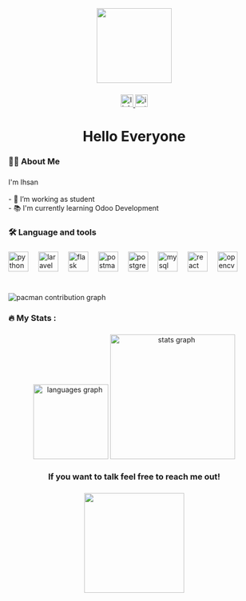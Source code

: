 <div align="center">
  <img height="150" src="https://media1.tenor.com/m/op7B27FNAqsAAAAd/vueroeruko-made-in-abyss.gif"  />
</div>

###

<div align="center">
  <a href="https://www.linkedin.com/public-profile/settings?lipi=urn%3Ali%3Apage%3Ad_flagship3_profile_self_edit_contact-info%3BJBaUFyt9SHeDY4Ar4nOvhw%3D%3D" target="_blank">
    <img src="https://img.shields.io/static/v1?message=LinkedIn&logo=linkedin&label=&color=0077B5&logoColor=white&labelColor=&style=for-the-badge" height="25" alt="linkedin logo"  />
  </a>
  <a href="https://www.instagram.com/ihwr08/" target="_blank">
    <img src="https://img.shields.io/static/v1?message=Instagram&logo=instagram&label=&color=E4405F&logoColor=white&labelColor=&style=for-the-badge" height="25" alt="instagram logo"  />
  </a>
</div>

###

<h1 align="center">Hello Everyone</h1>

###

<h3 align="left">👩‍💻  About Me</h3>

###

<p align="left">I'm Ihsan<br><br>- 🔭 I’m working as student<br>- 📚 I'm currently learning Odoo Development</p>

###

<h3 align="left">🛠 Language and tools</h3>

###

<div align="left">
  <img src="https://cdn.jsdelivr.net/gh/devicons/devicon/icons/python/python-original.svg" height="40" alt="python logo"  />
  <img width="12" />
  <img src="https://cdn.jsdelivr.net/gh/devicons/devicon/icons/laravel/laravel-original.svg" height="40" alt="laravel logo"  />
  <img width="12" />
  <img src="https://cdn.jsdelivr.net/gh/devicons/devicon/icons/flask/flask-original.svg" height="40" alt="flask logo"  />
  <img width="12" />
  <img src="https://skillicons.dev/icons?i=postman" height="40" alt="postman logo"  />
  <img width="12" />
  <img src="https://cdn.jsdelivr.net/gh/devicons/devicon/icons/postgresql/postgresql-original.svg" height="40" alt="postgresql logo"  />
  <img width="12" />
  <img src="https://cdn.jsdelivr.net/gh/devicons/devicon/icons/mysql/mysql-original.svg" height="40" alt="mysql logo"  />
  <img width="12" />
  <img src="https://cdn.simpleicons.org/react/61DAFB" height="40" alt="react logo"  />
  <img width="12" />
  <img src="https://cdn.jsdelivr.net/gh/devicons/devicon/icons/opencv/opencv-original.svg" height="40" alt="opencv logo"  />
</div>

###

<br clear="both">

<picture>
  <source media="(prefers-color-scheme: dark)" srcset="https://raw.githubusercontent.com/IHsanwar/IHsanwar/output/pacman-contribution-graph-dark.svg">
  <source media="(prefers-color-scheme: light)" srcset="https://raw.githubusercontent.com/IHsanwar/IHsanwar/output/pacman-contribution-graph.svg">
  <img alt="pacman contribution graph" src="https://raw.githubusercontent.com/IHsanwar/IHsanwar/output/pacman-contribution-graph.svg">
</picture>

###

<h3 align="left">🔥   My Stats :</h3>

###

<div align="center">
  <img src="https://github-readme-stats.vercel.app/api/top-langs?username=IHsanwar&locale=en&hide_title=false&layout=compact&card_width=320&langs_count=5&theme=merko&hide_border=false&order=2" height="150" alt="languages graph"  />
  <img src="https://github-readme-stats.vercel.app/api?username=IHsanwar&hide_title=false&hide_rank=false&show_icons=true&include_all_commits=true&count_private=true&disable_animations=false&theme=merko&locale=en&hide_border=false&order=1" height="250" alt="stats graph"  />
</div>

###

<h3 align="center">If you want to talk feel free to reach me out!</h3>

###

<div align="center">
  <img height="200" src="https://media1.tenor.com/m/E4jTG5NsINYAAAAd/yunli-hsr.gif"  />
</div>

###
